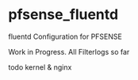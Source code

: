 # pfsense_fluentd
fluentd Configuration for PFSENSE

Work in Progress.
All Filterlogs so far


todo kernel & nginx
